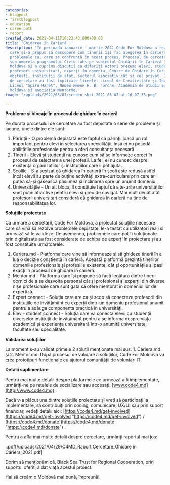 ```yaml
---
categories:
- blogpost
- firstblogpost
- education
- careerpath
- report
created_date: 2021-04-11T18:23:43.000+00:00
title: 'Ghidarea în Carieră  '
description: 'În perioada ianuarie - martie 2021 Code For Moldova a realizat o cercetare
  care și-a propus să descopere cum tinerii își fac alegerea în carieră și care sunt
  problemele cu, care se confruntă în acest proces. Procesul de cercetare s-a derulat
  sub umbrela programului Civic Labs pe subiectul Ghidării în Carieră în Republica
  Moldova și a cuprins discuții cu diferiți actori precum: elevi, studenți, tineri,
  profesori universitari, experți în domeniu, Centre de Ghidare în Carieră, asociații
  obștești, instituții de stat, sectorul asociativ cât și cel privat. În procesul
  de cercetare au fost implicate liceele: Liceul de Creativitate și Inventică “Prometeu-Prim”,
  Liceul "Spiru Haret", Лицей имени Н. В. Гоголя, Academia de Studii Economice din
  Moldova și asociația MentorMe.'
image: "/uploads/2021/05/07/screen-shot-2021-05-07-at-16-07-33.png"

---
```

**Probleme și blocaje în procesul de ghidare în carieră**

Pe durata procesului de cercetare au fost depistate o serie de probleme și lacune, unele dintre ele sunt:

1. Părinții - O problemă depistată este faptul că părinții joacă un rol important pentru elevi în selectarea specialității, însă ei nu posedă abilitățile profesionale pentru a oferi consultanța necesară.
2. Tinerii - Elevii și studenții nu cunosc cum să se informeze corect în procesul de selectare a unei profesii. La fel, ei nu cunosc despre existența organizațiilor și instituțiilor care îi pot ajuta.
3. Școlile - S-a sesizat că ghidarea în carieră în școli este redusă astfel încât elevii au parte de puține activități extra-curriculare prin care ar putea să-și găsească pasiunea și înclinarea spre un anumit domeniu.
4. Universitățile - Un alt blocaj îl constituie faptul că site-urile universităților sunt puțin atractive pentru elevi și greu de navigat. Mai mult decât atât profesorii universitari consideră că ghidarea în carieră nu ține de responsabilitatea lor.

**Soluțiile proiectate**

Ca urmare a cercetării, Code For Moldova, a proiectat soluțiile necesare care să vină să rezolve problemele depistate, le-a testat cu utilizatori reali și urmează să le valideze. De asemenea, problemele care pot fi soluționate prin digitalizate au fost considerate de echipa de experți în proiectare și au fost constituite următoarele:

1. Cariera.md - Platforma care vine să informeaze și să ghideze tinerii în a lua o decizie conștientă în carieră. Această platformă prezintă tinerilor domeniile profesionale și profesiile existente, cât și oportunitățile și pașii exacți în procesul de ghidare în carieră.
2. Mentor.md - Platforma care își propune să facă legătura dintre tinerii dornici de a se dezvolta personal cât și profesional și experții din diverse nișe profesionale care sunt gata să ofere mentorat în domeniul lor de expertiză.
3. Expert connect - Soluția care are ca și scop să conecteze profesorii din instituțiile de învățământ cu experții dintr-un domeniu profesional anumit pentru a adăuga componenta practică în universități.
4. Elev - student connect - Soluția care va conecta elevii cu studenții diverselor instituții de învățământ pentru a se informa despre viața academică și experiența universitară într-o anumită universitate, facultate sau specialitate.

**Validarea soluțiilor**

La moment s-au validat primele 2 soluții menționate mai sus: 1. Cariera.md și 2. Mentor.md. După procesul de validare a soluțiilor, Code For Moldova va crea prototipuri funcționale cu ajutorul comunității de voluntari IT.

**Detalii suplimentare**

Pentru mai multe detalii despre platformele ce urmează a fi implementate, urmăriți-ne pe rețelele de socializare sau accesați: [www.code4.md](http://www.code4.md) .

Dacă v-a plăcut una dintre soluțiile proiectate și vreți să participați la implementare, să contribuiți prin coding, comunicare, UX/UI sau prin suport financiar, vedeți detalii aici: [https://code4.md/get-involved](https://code4.md/get-involved "https://code4.md/get-involved") / [https://code4.md/donate](https://code4.md/donate "https://code4.md/donate") .

Pentru a afla mai multe detalii despre cercetare, urmăriți raportul mai jos:

::pdf\[/uploads/2021/04/29/C4MD_Raport Cercetare_Ghidare in Cariera_2021.pdf\]

Dorim să menționăm că, Black Sea Trust for Regional Cooperation, prin suportul oferit, a dat viață acestui proiect.

Hai să creăm o Moldovă mai bună, împreună!